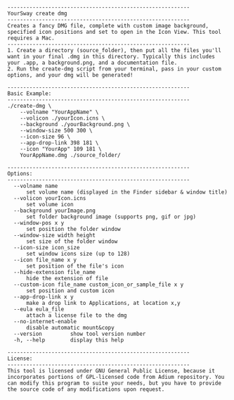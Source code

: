 	----------------------------------------------------------
	YourSway create dmg
	----------------------------------------------------------
	Creates a fancy DMG file, complete with custom image background, specified icon positions and set to open in the Icon View. This tool requires a Mac.
	----------------------------------------------------------
	1. Create a directory (source_folder), then put all the files you'll want in your final .dmg in this directory. Typically this includes your .app, a background.png, and a documentation file.
	2. Run the create-dmg script from your terminal, pass in your custom options, and your dmg will be generated!

	----------------------------------------------------------
	Basic Example: 
	----------------------------------------------------------
	./create-dmg \
		--volname "YourAppName" \
		--volicon ./yourIcon.icns \
		--background ./yourBackground.png \
		--window-size 500 300 \
		--icon-size 96 \
		--app-drop-link 398 181 \
		--icon "YourApp" 109 181 \
		YourAppName.dmg ./source_folder/

	----------------------------------------------------------
	Options:
	----------------------------------------------------------
	  --volname name
		  set volume name (displayed in the Finder sidebar & window title)
	  --volicon yourIcon.icns
		  set volume icon
	  --background yourImage.png
		  set folder background image (supports png, gif or jpg)
	  --window-pos x y
		  set position the folder window
	  --window-size width height
		  set size of the folder window
	  --icon-size icon_size
		  set window icons size (up to 128)
	  --icon file_name x y
		  set position of the file's icon
	  --hide-extension file_name
		  hide the extension of file
	  --custom-icon file_name custom_icon_or_sample_file x y
		  set position and custom icon
	  --app-drop-link x y
		  make a drop link to Applications, at location x,y
	  --eula eula_file
		  attach a license file to the dmg
	  --no-internet-enable
		  disable automatic mount&copy
	  --version         show tool version number
	  -h, --help        display this help
	
	----------------------------------------------------------
	License:
	----------------------------------------------------------
	This tool is licensed under GNU General Public License, because it incorporates portions of GPL-licensed code from Adium repository. You can modify this program to suite your needs, but you have to provide the source code of any modifications upon request.
